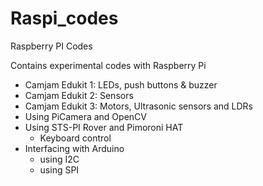 # Raspi_codes
Raspberry PI Codes

Contains experimental codes with Raspberry Pi

- Camjam Edukit 1: LEDs, push buttons & buzzer
- Camjam Edukit 2: Sensors
- Camjam Edukit 3: Motors, Ultrasonic sensors and LDRs
- Using PiCamera and OpenCV
- Using STS-PI Rover and Pimoroni HAT
   - Keyboard control
- Interfacing with Arduino
   - using I2C
   - using SPI

